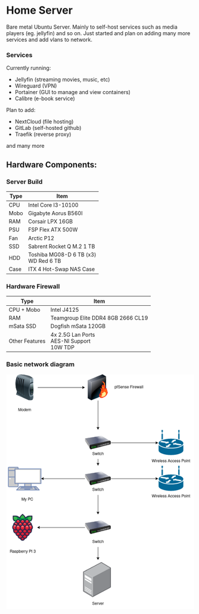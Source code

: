 # Home Server
Bare metal Ubuntu Server. Mainly to self-host services such as media players (eg. jellyfin) and so on. Just started and plan on adding many more services and add vlans to network.

### Services
Currently running:
- Jellyfin (streaming movies, music, etc)
- Wireguard (VPN)
- Portainer (GUI to manage and view containers)
- Calibre (e-book service)

Plan to add:
- NextCloud (file hosting)
- GitLab (self-hosted github)
- Traefik (reverse proxy)  

and many more

## Hardware Components:
### Server Build
| Type | Item |
| --- | --- |
| CPU | Intel Core I3-10100 |
| Mobo | Gigabyte Aorus B560I |
| RAM | Corsair LPX 16GB |
| PSU | FSP Flex ATX 500W |
| Fan | Arctic P12 |
| SSD | Sabrent Rocket Q M.2 1 TB |
| HDD | Toshiba MG08-D 6 TB (x3)<br>WD Red 6 TB |
| Case | ITX 4 Hot-Swap NAS Case |

### Hardware Firewall
| Type | Item |
| --- | --- |
| CPU + Mobo | Intel J4125 |
| RAM | Teamgroup Elite DDR4 8GB 2666 CL19 |
| mSata SSD | Dogfish mSata 120GB |
| Other Features | 4x 2.5G Lan Ports<br>AES-NI Support<br>10W TDP |

### Basic network diagram

![](network_diagram/HomeNetwork.png)
